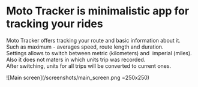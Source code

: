 # Moto Tracker is minimalistic app for tracking your rides

Moto Tracker offers tracking your route and basic information about it. </br>
Such as maximum - averages speed, route length and duration.</br>
Settings allows to switch between metric (kilometers) and  imperial (miles). </br>
Also it does not maters in which units trip was recorded.</br>
After switching, units for all trips will be converted to current ones.</br>

![Main screen](/screenshots/main_screen.png =250x250)

